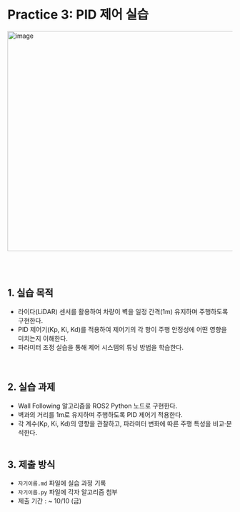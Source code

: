 # Practice 3: PID 제어 실습 
<img width="1279" height="493" alt="image" src="https://github.com/user-attachments/assets/d41462d8-4596-4c6d-9d24-515604809640" />

<br><br>

## 1. 실습 목적
- 라이다(LiDAR) 센서를 활용하여 차량이 벽을 일정 간격(1m) 유지하며 주행하도록 구현한다.
- PID 제어기(Kp, Ki, Kd)를 적용하여 제어기의 각 항이 주행 안정성에 어떤 영향을 미치는지 이해한다.
- 파라미터 조정 실습을 통해 제어 시스템의 튜닝 방법을 학습한다.<br><br><br>

## 2. 실습 과제
- Wall Following 알고리즘을 ROS2 Python 노드로 구현한다.
- 벽과의 거리를 1m로 유지하며 주행하도록 PID 제어기 적용한다.
- 각 계수(Kp, Ki, Kd)의 영향을 관찰하고, 파라미터 변화에 따른 주행 특성을 비교·분석한다.
  <br><br>

## 3. 제출 방식
- `자기이름.md` 파일에 실습 과정 기록
- `자기이름.py` 파일에 각자 알고리즘 첨부
- 제출 기간 : ~ 10/10 (금)
